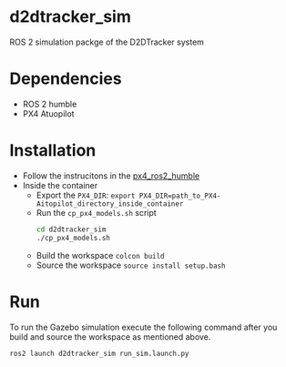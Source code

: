 # d2dtracker_sim
ROS 2 simulation packge of the D2DTracker system

# Dependencies
* ROS 2 humble
* PX4 Atuopilot

# Installation
* Follow the instrucitons in the [px4_ros2_humble](https://github.com/mzahana/px4_ros2_humble)
* Inside the container 
    * Export the `PX4_DIR`: `export PX4_DIR=path_to_PX4-Aitopilot_directory_inside_container`
    * Run the `cp_px4_models.sh` script 
        ```bash
        cd d2dtracker_sim
        ./cp_px4_models.sh
        ```
    * Build the workspace `colcon build`
    * Source the workspace `source install setup.bash`

# Run
To run the Gazebo simulation execute the following command after you build and source the workspace as mentioned above.
```bash
ros2 launch d2dtracker_sim run_sim.launch.py
```